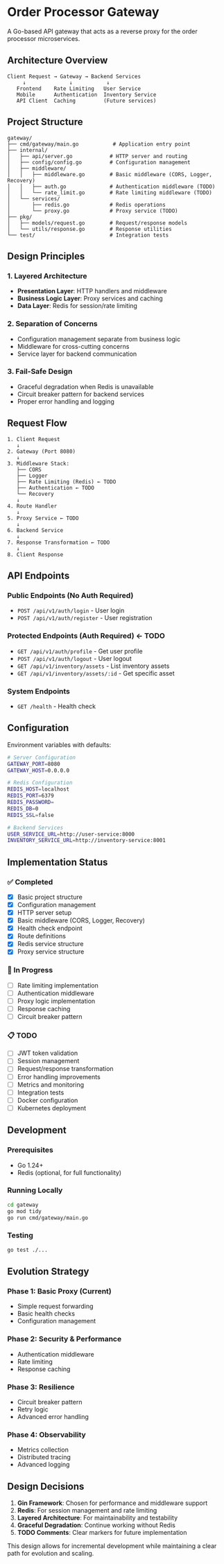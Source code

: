 # Order Processor Gateway

A Go-based API gateway that acts as a reverse proxy for the order processor microservices.

## Architecture Overview

```
Client Request → Gateway → Backend Services
     ↓              ↓           ↓
   Frontend    Rate Limiting   User Service
   Mobile      Authentication  Inventory Service
   API Client  Caching         (Future services)
```

## Project Structure

```
gateway/
├── cmd/gateway/main.go           # Application entry point
├── internal/
│   ├── api/server.go            # HTTP server and routing
│   ├── config/config.go         # Configuration management
│   ├── middleware/
│   │   ├── middleware.go        # Basic middleware (CORS, Logger, Recovery)
│   │   ├── auth.go              # Authentication middleware (TODO)
│   │   └── rate_limit.go        # Rate limiting middleware (TODO)
│   └── services/
│       ├── redis.go             # Redis operations
│       └── proxy.go             # Proxy service (TODO)
├── pkg/
│   ├── models/request.go        # Request/response models
│   └── utils/response.go        # Response utilities
└── test/                        # Integration tests
```

## Design Principles

### 1. **Layered Architecture**
- **Presentation Layer**: HTTP handlers and middleware
- **Business Logic Layer**: Proxy services and caching
- **Data Layer**: Redis for session/rate limiting

### 2. **Separation of Concerns**
- Configuration management separate from business logic
- Middleware for cross-cutting concerns
- Service layer for backend communication

### 3. **Fail-Safe Design**
- Graceful degradation when Redis is unavailable
- Circuit breaker pattern for backend services
- Proper error handling and logging

## Request Flow

```
1. Client Request
   ↓
2. Gateway (Port 8080)
   ↓
3. Middleware Stack:
   ├── CORS
   ├── Logger
   ├── Rate Limiting (Redis) ← TODO
   ├── Authentication ← TODO
   └── Recovery
   ↓
4. Route Handler
   ↓
5. Proxy Service ← TODO
   ↓
6. Backend Service
   ↓
7. Response Transformation ← TODO
   ↓
8. Client Response
```

## API Endpoints

### Public Endpoints (No Auth Required)
- `POST /api/v1/auth/login` - User login
- `POST /api/v1/auth/register` - User registration

### Protected Endpoints (Auth Required) ← TODO
- `GET /api/v1/auth/profile` - Get user profile
- `POST /api/v1/auth/logout` - User logout
- `GET /api/v1/inventory/assets` - List inventory assets
- `GET /api/v1/inventory/assets/:id` - Get specific asset

### System Endpoints
- `GET /health` - Health check

## Configuration

Environment variables with defaults:

```bash
# Server Configuration
GATEWAY_PORT=8080
GATEWAY_HOST=0.0.0.0

# Redis Configuration
REDIS_HOST=localhost
REDIS_PORT=6379
REDIS_PASSWORD=
REDIS_DB=0
REDIS_SSL=false

# Backend Services
USER_SERVICE_URL=http://user-service:8000
INVENTORY_SERVICE_URL=http://inventory-service:8001
```

## Implementation Status

### ✅ Completed
- [x] Basic project structure
- [x] Configuration management
- [x] HTTP server setup
- [x] Basic middleware (CORS, Logger, Recovery)
- [x] Health check endpoint
- [x] Route definitions
- [x] Redis service structure
- [x] Proxy service structure

### 🔄 In Progress
- [ ] Rate limiting implementation
- [ ] Authentication middleware
- [ ] Proxy logic implementation
- [ ] Response caching
- [ ] Circuit breaker pattern

### 📋 TODO
- [ ] JWT token validation
- [ ] Session management
- [ ] Request/response transformation
- [ ] Error handling improvements
- [ ] Metrics and monitoring
- [ ] Integration tests
- [ ] Docker configuration
- [ ] Kubernetes deployment

## Development

### Prerequisites
- Go 1.24+
- Redis (optional, for full functionality)

### Running Locally
```bash
cd gateway
go mod tidy
go run cmd/gateway/main.go
```

### Testing
```bash
go test ./...
```

## Evolution Strategy

### Phase 1: Basic Proxy (Current)
- Simple request forwarding
- Basic health checks
- Configuration management

### Phase 2: Security & Performance
- Authentication middleware
- Rate limiting
- Response caching

### Phase 3: Resilience
- Circuit breaker pattern
- Retry logic
- Advanced error handling

### Phase 4: Observability
- Metrics collection
- Distributed tracing
- Advanced logging

## Design Decisions

1. **Gin Framework**: Chosen for performance and middleware support
2. **Redis**: For session management and rate limiting
3. **Layered Architecture**: For maintainability and testability
4. **Graceful Degradation**: Continue working without Redis
5. **TODO Comments**: Clear markers for future implementation

This design allows for incremental development while maintaining a clear path for evolution and scaling.